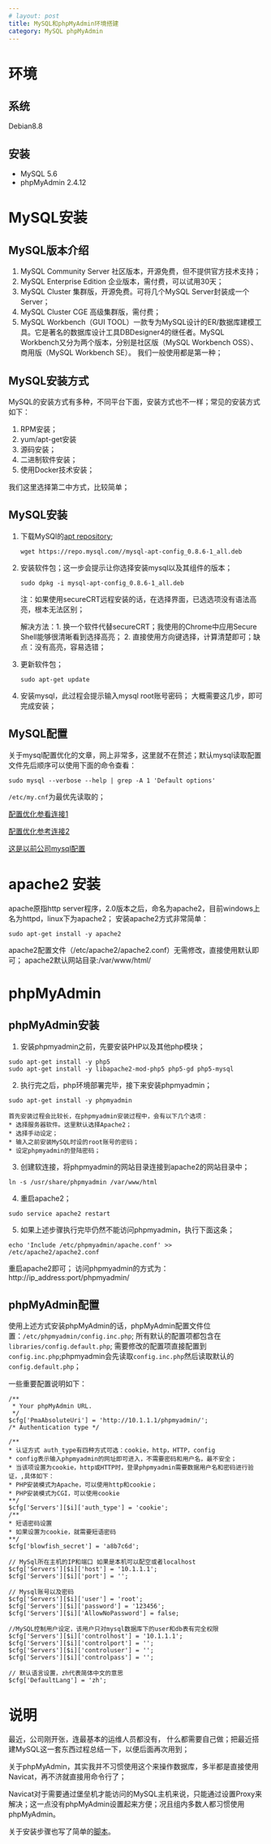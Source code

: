 ```yaml
---
# layout: post
title: MySQL和phpMyAdmin环境搭建
category: MySQL phpMyAdmin
---
```

# 环境
## 系统
Debian8.8
## 安装
* MySQL 5.6
* phpMyAdmin 2.4.12

# MySQL安装
## MySQL版本介绍
1. MySQL Community Server 社区版本，开源免费，但不提供官方技术支持；
2. MySQL Enterprise Edition 企业版本，需付费，可以试用30天；
3. MySQL Cluster 集群版，开源免费。可将几个MySQL Server封装成一个Server；
4. MySQL Cluster CGE 高级集群版，需付费；
5. MySQL Workbench（GUI TOOL）一款专为MySQL设计的ER/数据库建模工具。它是著名的数据库设计工具DBDesigner4的继任者。MySQL Workbench又分为两个版本，分别是社区版（MySQL Workbench OSS）、商用版（MySQL Workbench SE）。
我们一般使用都是第一种；

## MySQL安装方式
MySQL的安装方式有多种，不同平台下面，安装方式也不一样；常见的安装方式如下：
1. RPM安装；
2. yum/apt-get安装
3. 源码安装；
4. 二进制软件安装；
5. 使用Docker技术安装；

我们这里选择第二中方式，比较简单；

## MySQL安装
1. 下载MySQl的[apt repository](http://dev.mysql.com/downloads/repo/apt/);
    ```
    wget https://repo.mysql.com//mysql-apt-config_0.8.6-1_all.deb
    ```
2. 安装软件包；这一步会提示让你选择安装mysql以及其组件的版本；
    ```
    sudo dpkg -i mysql-apt-config_0.8.6-1_all.deb
    ```
    注：如果使用secureCRT远程安装的话，在选择界面，已选选项没有语法高亮，根本无法区别；

    解决方法：1. 换一个软件代替secureCRT；我使用的Chrome中应用Secure Shell能够很清晰看到选择高亮；
              2. 直接使用方向键选择，计算清楚即可；缺点：没有高亮，容易选错；
3. 更新软件包；
    ```
    sudo apt-get update
    ```
4. 安装mysql，此过程会提示输入mysql root账号密码；
大概需要这几步，即可完成安装；

## MySQL配置
关于mysql配置优化的文章，网上非常多，这里就不在赘述；默认mysql读取配置文件先后顺序可以使用下面的命令查看：
```
sudo mysql --verbose --help | grep -A 1 'Default options'
```
`/etc/my.cnf`为最优先读取的；

[配置优化参看连接1](https://my.oschina.net/yongyi/blog/611044)

[配置优化参考连接2](https://blog.imdst.com/mysql-5-6-pei-zhi-you-hua/)

[这是以前公司mysql配置](https://github.com/cuipf0823/env_delopy/blob/master/my.cnf)

# apache2 安装
apache原指http server程序，2.0版本之后，命名为apache2，目前windows上名为httpd，linux下为apache2；
安装apache2方式非常简单：
```
sudo apt-get install -y apache2
```
apache2配置文件（/etc/apache2/apache2.conf）无需修改，直接使用默认即可；
apache2默认网站目录:/var/www/html/

# phpMyAdmin
## phpMyAdmin安装
1. 安装phpmyadmin之前，先要安装PHP以及其他php模块；
```
sudo apt-get install -y php5
sudo apt-get install -y libapache2-mod-php5 php5-gd php5-mysql
```
2. 执行完之后，php环境部署完毕，接下来安装phpmyadmin；
```
sudo apt-get install -y phpmyadmin
```
    首先安装过程会比较长，在phpmyadmin安装过程中，会有以下几个选项：
    * 选择服务器软件。这里默认选择Apache2；
    * 选择手动设定；
    * 输入之前安装MySQL时设的root账号的密码；
    * 设定phpmyadmin的登陆密码；

3. 创建软连接，将phpmyadmin的网站目录连接到apache2的网站目录中；
```
ln -s /usr/share/phpmyadmin /var/www/html
```
4. 重启apache2；
```
sudo service apache2 restart
```
5. 如果上述步骤执行完毕仍然不能访问phpmyadmin，执行下面这条；
```
echo 'Include /etc/phpmyadmin/apache.conf' >> /etc/apache2/apache2.conf
```

重启apache2即可； 访问phpmyadmin的方式为：http://ip_address:port/phpmyadmin/

## phpMyAdmin配置
使用上述方式安装phpMyAdmin的话，phpMyAdmin配置文件位置：`/etc/phpmyadmin/config.inc.php`;
所有默认的配置项都包含在`libraries/config.default.php`; 需要修改的配置项直接配置到`config.inc.php`;phpmyadmin会先读取`config.inc.php`然后读取默认的`config.default.php`；

一些重要配置说明如下：
```
/**
 * Your phpMyAdmin URL.
 */
$cfg['PmaAbsoluteUri'] = 'http://10.1.1.1/phpmyadmin/';
/* Authentication type */

/**
* 认证方式 auth_type有四种方式可选：cookie，http，HTTP，config
* config表示输入phpmyadmin的网址即可进入，不需要密码和用户名，最不安全；
* 当该项设置为cookie，http或HTTP时，登录phpmyadmin需要数据用户名和密码进行验证，,具体如下：
* PHP安装模式为Apache，可以使用http和cookie；
* PHP安装模式为CGI，可以使用cookie
**/
$cfg['Servers'][$i]['auth_type'] = 'cookie';
/**
* 短语密码设置
* 如果设置为cookie，就需要短语密码
**/
$cfg['blowfish_secret'] = 'a8b7c6d';

// MySql所在主机的IP和端口 如果是本机可以配空或者localhost
$cfg['Servers'][$i]['host'] = '10.1.1.1';
$cfg['Servers'][$i]['port'] = '';

// Mysql账号以及密码
$cfg['Servers'][$i]['user'] = 'root';
$cfg['Servers'][$i]['password'] = '123456';
$cfg['Servers'][$i]['AllowNoPassword'] = false;

//MySQL控制用户设定，该用户只对mysql数据库下的user和db表有完全权限
$cfg['Servers'][$i]['controlhost'] = '10.1.1.1';
$cfg['Servers'][$i]['controlport'] = '';
$cfg['Servers'][$i]['controluser'] = '';
$cfg['Servers'][$i]['controlpass'] = '';

// 默认语言设置，zh代表简体中文的意思
$cfg['DefaultLang'] = 'zh';

```
# 说明
最近，公司刚开张，连最基本的运维人员都没有， 什么都需要自己做；把最近搭建MySQL这一套东西过程总结一下，以便后面再次用到；

关于phpMyAdmin，其实我并不习惯使用这个来操作数据库，多半都是直接使用Navicat，再不济就直接用命令行了；

Navicat对于需要通过堡垒机才能访问的MySQL主机来说，只能通过设置Proxy来解决；这一点没有phpMyAdmin设置起来方便；况且组内多数人都习惯使用phpMyAdmin。

关于安装步骤也写了简单的[脚本](http://note.youdao.com/)。
